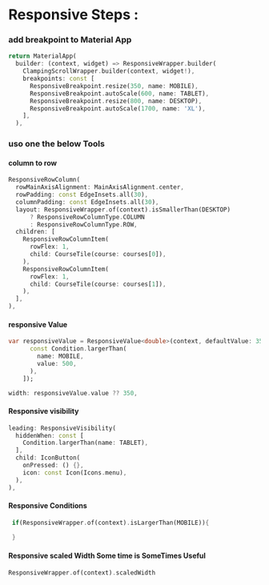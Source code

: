 # Responsive Steps :
### add breakpoint to Material App

```dart
return MaterialApp(
  builder: (context, widget) => ResponsiveWrapper.builder(
    ClampingScrollWrapper.builder(context, widget!),
    breakpoints: const [
      ResponsiveBreakpoint.resize(350, name: MOBILE),
      ResponsiveBreakpoint.autoScale(600, name: TABLET),
      ResponsiveBreakpoint.resize(800, name: DESKTOP),
      ResponsiveBreakpoint.autoScale(1700, name: 'XL'),
    ],
  ),
```

### uso one the below Tools

#### column to row
```dart
ResponsiveRowColumn(
  rowMainAxisAlignment: MainAxisAlignment.center,
  rowPadding: const EdgeInsets.all(30),
  columnPadding: const EdgeInsets.all(30),
  layout: ResponsiveWrapper.of(context).isSmallerThan(DESKTOP)
      ? ResponsiveRowColumnType.COLUMN
      : ResponsiveRowColumnType.ROW,
  children: [
    ResponsiveRowColumnItem(
      rowFlex: 1,
      child: CourseTile(course: courses[0]),
    ),
    ResponsiveRowColumnItem(
      rowFlex: 1,
      child: CourseTile(course: courses[1]),
    ),
  ],
),
```

#### responsive Value

```dart
var responsiveValue = ResponsiveValue<double>(context, defaultValue: 350, valueWhen:[
      const Condition.largerThan(
        name: MOBILE,
        value: 500,
      ),
    ]);

width: responsiveValue.value ?? 350,
```

#### Responsive visibility

```dart
leading: ResponsiveVisibility(
  hiddenWhen: const [
    Condition.largerThan(name: TABLET),
  ],
  child: IconButton(
    onPressed: () {},
    icon: const Icon(Icons.menu),
  ),
),
```

#### Responsive Conditions 

```dart
 if(ResponsiveWrapper.of(context).isLargerThan(MOBILE)){
  
 }
```
#### Responsive scaled Width Some time is SomeTimes Useful

```dart
ResponsiveWrapper.of(context).scaledWidth
```

